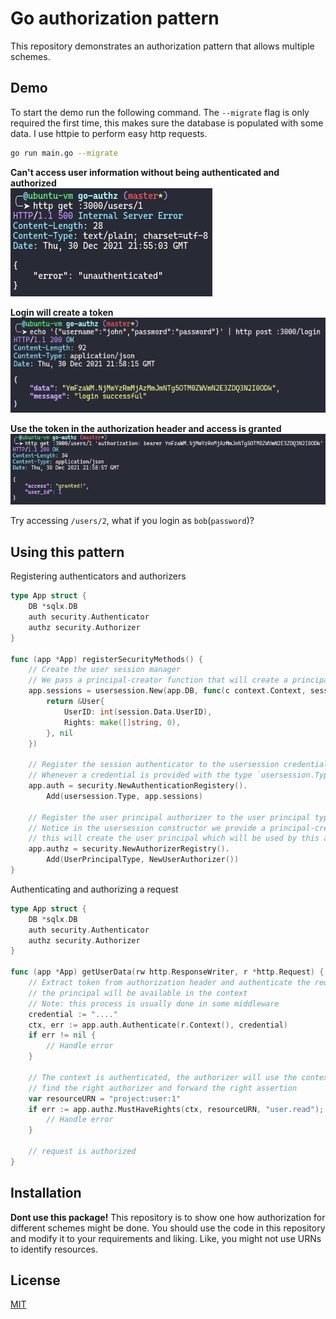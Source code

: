 
# Go authorization pattern

This repository demonstrates an authorization pattern that allows multiple schemes.

## Demo

To start the demo run the following command. The `--migrate` flag is only required the first time, this makes sure the
database is populated with some data. I use httpie to perform easy http requests.

```sh
go run main.go --migrate
```

**Can't access user information without being authenticated and authorized**  
![](doc/2021-12-30-22-57-38.png)

**Login will create a token**  
![](doc/2021-12-30-22-58-25.png)

**Use the token in the authorization header and access is granted**  
![](doc/2021-12-30-22-59-17.png)

Try accessing `/users/2`, what if you login as `bob`(`password`)?

## Using this pattern

Registering authenticators and authorizers

```go
type App struct {
    DB *sqlx.DB
    auth security.Authenticator
    authz security.Authorizer
}

func (app *App) registerSecurityMethods() {
	// Create the user session manager
	// We pass a principal-creator function that will create a principal from the session data
	app.sessions = usersession.New(app.DB, func(c context.Context, session *usersession.Session) (security.Principal, error) {
		return &User{
			UserID: int(session.Data.UserID),
			Rights: make([]string, 0),
		}, nil
	})

	// Register the session authenticator to the usersession credential type
	// Whenever a credential is provided with the type `usersession.Type`, this session authenticator will be used
	app.auth = security.NewAuthenticationRegistery().
		Add(usersession.Type, app.sessions)

	// Register the user principal authorizer to the user principal type
	// Notice in the usersession constructor we provide a principal-creator function that will create a principal from the session data
	// this will create the user principal which will be used by this authorizer
	app.authz = security.NewAuthorizerRegistry().
		Add(UserPrincipalType, NewUserAuthorizer())
}
```

Authenticating and authorizing a request

```go
type App struct {
    DB *sqlx.DB
    auth security.Authenticator
    authz security.Authorizer
}

func (app *App) getUserData(rw http.ResponseWriter, r *http.Request) {
    // Extract token from authorization header and authenticate the request
    // the principal will be available in the context
    // Note: this process is usually done in some middleware
    credential := "...."
    ctx, err := app.auth.Authenticate(r.Context(), credential)
    if err != nil {
        // Handle error
    }

    // The context is authenticated, the authorizer will use the context to
    // find the right authorizer and forward the right assertion
    var resourceURN = "project:user:1"
    if err := app.authz.MustHaveRights(ctx, resourceURN, "user.read"); err != nil {
        // Handle error
    }
    
    // request is authorized
}
```
## Installation

**Dont use this package!**
This repository is to show one how authorization for different schemes might be done.
You should use the code in this repository and modify it to your requirements and liking.
Like, you might not use URNs to identify resources.


## License

[MIT](https://choosealicense.com/licenses/mit/)

